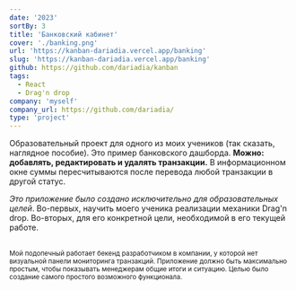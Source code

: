 ```yaml
---
date: '2023'
sortBy: 3
title: 'Банковский кабинет'
cover: './banking.png'
url: 'https://kanban-dariadia.vercel.app/banking'
slug: 'https://kanban-dariadia.vercel.app/banking'
github: https://github.com/dariadia/kanban
tags: 
  - React 
  - Drag'n drop
company: 'myself'
company_url: https://github.com/dariadia/
type: 'project'
---
```


Образовательный проект для одного из моих учеников (так сказать, наглядное пособие). Это пример банковского дашборда. **Можно: добавлять, редактировать и удалять транзакции.** В информационном окне суммы пересчитываются после перевода любой транзакции в другой статус.

_Это приложение было создано исключительно для образовательных целей_. Во-первых, научить моего ученика реализации механики Drag'n drop. Во-вторых, для его конкретной цели, необходимой в его текущей работе.

<br />

<small>
Мой подопечный работает бекенд разработчиком в компании, у которой нет визуальной панели мониторинга транзакций. Приложение должно быть максимально простым, чтобы показывать менеджерам общие итоги и ситуацию. Целью было создание самого простого возможного функционала.
</small>
